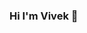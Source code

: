 ### Hi I'm Vivek 👋

<!--
**vivekatwal/vivekatwal** is a ✨ _special_ ✨ repository because its `README.md` (this file) appears on your GitHub profile.

Here are some ideas to get you started:

- 🔭 I’m currently working on ...Semantic Search
- 🌱 I’m currently learning ...Knowledge Graph
- 👯 I’m looking to collaborate on ... Elasticsearch Projects
- 🤔 I’m looking for help with ... Content Creation
- 💬 Ask me about ...
- 📫 How to reach me: ...
- 😄 Pronouns: ...
- ⚡ Fun fact: ...
-->
